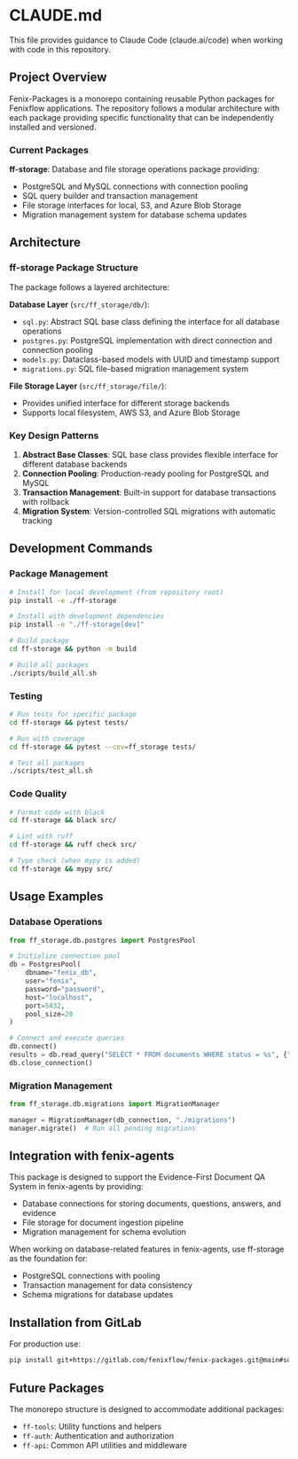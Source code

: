 # CLAUDE.md

This file provides guidance to Claude Code (claude.ai/code) when working with code in this repository.

## Project Overview

Fenix-Packages is a monorepo containing reusable Python packages for Fenixflow applications. The repository follows a modular architecture with each package providing specific functionality that can be independently installed and versioned.

### Current Packages

**ff-storage**: Database and file storage operations package providing:
- PostgreSQL and MySQL connections with connection pooling
- SQL query builder and transaction management
- File storage interfaces for local, S3, and Azure Blob Storage
- Migration management system for database schema updates

## Architecture

### ff-storage Package Structure

The package follows a layered architecture:

**Database Layer** (`src/ff_storage/db/`):
- `sql.py`: Abstract SQL base class defining the interface for all database operations
- `postgres.py`: PostgreSQL implementation with direct connection and connection pooling
- `models.py`: Dataclass-based models with UUID and timestamp support
- `migrations.py`: SQL file-based migration management system

**File Storage Layer** (`src/ff_storage/file/`):
- Provides unified interface for different storage backends
- Supports local filesystem, AWS S3, and Azure Blob Storage

### Key Design Patterns

1. **Abstract Base Classes**: SQL base class provides flexible interface for different database backends
2. **Connection Pooling**: Production-ready pooling for PostgreSQL and MySQL
3. **Transaction Management**: Built-in support for database transactions with rollback
4. **Migration System**: Version-controlled SQL migrations with automatic tracking

## Development Commands

### Package Management

```bash
# Install for local development (from repository root)
pip install -e ./ff-storage

# Install with development dependencies
pip install -e "./ff-storage[dev]"

# Build package
cd ff-storage && python -m build

# Build all packages
./scripts/build_all.sh
```

### Testing

```bash
# Run tests for specific package
cd ff-storage && pytest tests/

# Run with coverage
cd ff-storage && pytest --cov=ff_storage tests/

# Test all packages
./scripts/test_all.sh
```

### Code Quality

```bash
# Format code with black
cd ff-storage && black src/

# Lint with ruff
cd ff-storage && ruff check src/

# Type check (when mypy is added)
cd ff-storage && mypy src/
```

## Usage Examples

### Database Operations

```python
from ff_storage.db.postgres import PostgresPool

# Initialize connection pool
db = PostgresPool(
    dbname="fenix_db",
    user="fenix",
    password="password",
    host="localhost",
    port=5432,
    pool_size=20
)

# Connect and execute queries
db.connect()
results = db.read_query("SELECT * FROM documents WHERE status = %s", {"status": "active"})
db.close_connection()
```

### Migration Management

```python
from ff_storage.db.migrations import MigrationManager

manager = MigrationManager(db_connection, "./migrations")
manager.migrate()  # Run all pending migrations
```

## Integration with fenix-agents

This package is designed to support the Evidence-First Document QA System in fenix-agents by providing:
- Database connections for storing documents, questions, answers, and evidence
- File storage for document ingestion pipeline
- Migration management for schema evolution

When working on database-related features in fenix-agents, use ff-storage as the foundation for:
- PostgreSQL connections with pooling
- Transaction management for data consistency
- Schema migrations for database updates

## Installation from GitLab

For production use:
```bash
pip install git+https://gitlab.com/fenixflow/fenix-packages.git@main#subdirectory=ff-storage
```

## Future Packages

The monorepo structure is designed to accommodate additional packages:
- `ff-tools`: Utility functions and helpers
- `ff-auth`: Authentication and authorization
- `ff-api`: Common API utilities and middleware